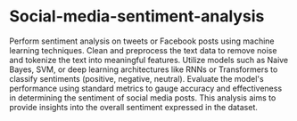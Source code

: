 # Social-media-sentiment-analysis
Perform sentiment analysis on tweets or Facebook
posts using machine learning techniques. Clean
and preprocess the text data to remove noise and
tokenize the text into meaningful features. Utilize
models such as Naive Bayes, SVM, or deep
learning architectures like RNNs or Transformers to
classify sentiments (positive, negative, neutral).
Evaluate the model's performance using standard
metrics to gauge accuracy and effectiveness in
determining the sentiment of social media posts.
This analysis aims to provide insights into the
overall sentiment expressed in the dataset.


